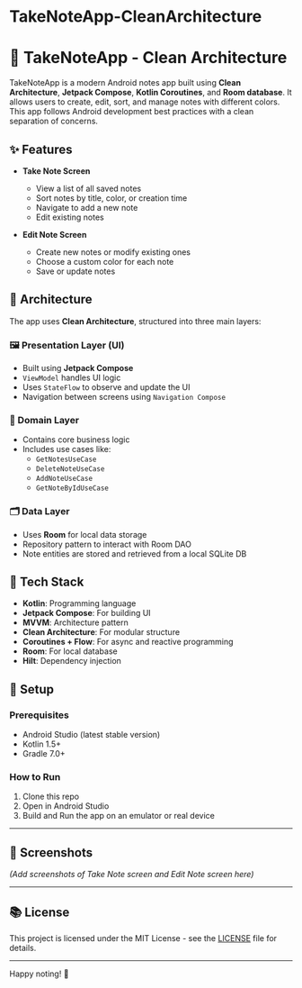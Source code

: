 # TakeNoteApp-CleanArchitecture

# 📝 TakeNoteApp - Clean Architecture

TakeNoteApp is a modern Android notes app built using **Clean Architecture**, **Jetpack Compose**, **Kotlin Coroutines**, and **Room database**. It allows users to create, edit, sort, and manage notes with different colors. This app follows Android development best practices with a clean separation of concerns.

## ✨ Features

- **Take Note Screen**  
  - View a list of all saved notes  
  - Sort notes by title, color, or creation time  
  - Navigate to add a new note  
  - Edit existing notes  

- **Edit Note Screen**  
  - Create new notes or modify existing ones  
  - Choose a custom color for each note  
  - Save or update notes  

## 🧱 Architecture

The app uses **Clean Architecture**, structured into three main layers:

### 🖼️ Presentation Layer (UI)
- Built using **Jetpack Compose**  
- `ViewModel` handles UI logic  
- Uses `StateFlow` to observe and update the UI  
- Navigation between screens using `Navigation Compose`

### 🧠 Domain Layer
- Contains core business logic  
- Includes use cases like:
  - `GetNotesUseCase`  
  - `DeleteNoteUseCase`  
  - `AddNoteUseCase`  
  - `GetNoteByIdUseCase`

### 🗂️ Data Layer
- Uses **Room** for local data storage  
- Repository pattern to interact with Room DAO  
- Note entities are stored and retrieved from a local SQLite DB  

## 🔧 Tech Stack

- **Kotlin**: Programming language  
- **Jetpack Compose**: For building UI  
- **MVVM**: Architecture pattern  
- **Clean Architecture**: For modular structure  
- **Coroutines + Flow**: For async and reactive programming  
- **Room**: For local database  
- **Hilt**: Dependency injection  

## 🚀 Setup

### Prerequisites

- Android Studio (latest stable version)  
- Kotlin 1.5+  
- Gradle 7.0+  

### How to Run

1. Clone this repo  
2. Open in Android Studio  
3. Build and Run the app on an emulator or real device  

---

## 📸 Screenshots

*(Add screenshots of Take Note screen and Edit Note screen here)*

---

## 📚 License

This project is licensed under the MIT License - see the [LICENSE](LICENSE) file for details.

---

Happy noting! 📝
